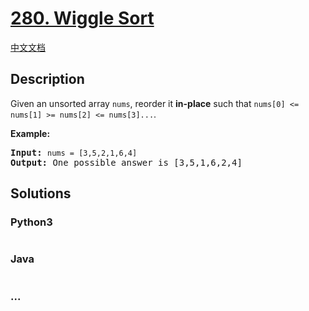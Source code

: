 # [280. Wiggle Sort](https://leetcode.com/problems/wiggle-sort)

[中文文档](/solution/0200-0299/0280.Wiggle%20Sort/README.md)

## Description

<p>Given an unsorted array <code>nums</code>, reorder it <b>in-place</b> such that <code>nums[0] <= nums[1] >= nums[2] <= nums[3]...</code>.</p>

<p><b>Example:</b></p>

<pre>
<b>Input:</b> <code>nums = [3,5,2,1,6,4]</code>
<b>Output:</b> One possible answer is [3,5,1,6,2,4]</pre>

## Solutions

<!-- tabs:start -->

### **Python3**

```python

```

### **Java**

```java

```

### **...**

```

```

<!-- tabs:end -->
